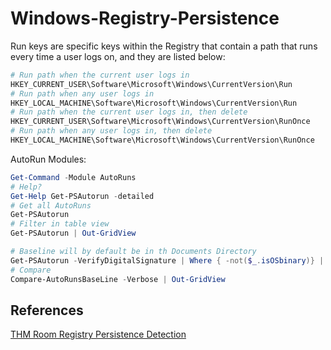 # Windows-Registry-Persistence



Run keys are specific keys within the Registry that contain a path that runs every time a user logs on, and they are listed below:
```powershell
# Run path when the current user logs in
HKEY_CURRENT_USER\Software\Microsoft\Windows\CurrentVersion\Run
# Run path when any user logs in
HKEY_LOCAL_MACHINE\Software\Microsoft\Windows\CurrentVersion\Run 
# Run path when the current user logs in, then delete  
HKEY_CURRENT_USER\Software\Microsoft\Windows\CurrentVersion\RunOnce 
# Run path when any user logs in, then delete
HKEY_LOCAL_MACHINE\Software\Microsoft\Windows\CurrentVersion\RunOnce 
```


AutoRun Modules:
```powershell
Get-Command -Module AutoRuns
# Help?
Get-Help Get-PSAutorun -detailed
# Get all AutoRuns
Get-PSAutorun
# Filter in table view
Get-PSAutorun | Out-GridView

# Baseline will by default be in th Documents Directory
Get-PSAutorun -VerifyDigitalSignature | Where { -not($_.isOSbinary)} | New-AutoRunsBaseLine -Verbose
# Compare
Compare-AutoRunsBaseLine -Verbose | Out-GridView
```


## References

[THM Room Registry Persistence Detection](https://tryhackme.com/r/room/registrypersistencedetection)